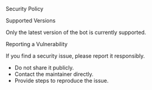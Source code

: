 Security Policy

Supported Versions

Only the latest version of the bot is currently supported.

Reporting a Vulnerability

If you find a security issue, please report it responsibly.

- Do not share it publicly.
- Contact the maintainer directly.
- Provide steps to reproduce the issue.
 
